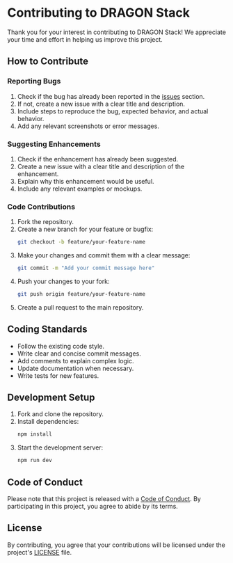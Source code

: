 # Contributing to DRAGON Stack

Thank you for your interest in contributing to DRAGON Stack! We appreciate your time and effort in helping us improve this project.

## How to Contribute

### Reporting Bugs
1. Check if the bug has already been reported in the [issues](https://github.com/aldoruizluna/dragon-stack/issues) section.
2. If not, create a new issue with a clear title and description.
3. Include steps to reproduce the bug, expected behavior, and actual behavior.
4. Add any relevant screenshots or error messages.

### Suggesting Enhancements
1. Check if the enhancement has already been suggested.
2. Create a new issue with a clear title and description of the enhancement.
3. Explain why this enhancement would be useful.
4. Include any relevant examples or mockups.

### Code Contributions
1. Fork the repository.
2. Create a new branch for your feature or bugfix:
   ```bash
   git checkout -b feature/your-feature-name
   ```
3. Make your changes and commit them with a clear message:
   ```bash
   git commit -m "Add your commit message here"
   ```
4. Push your changes to your fork:
   ```bash
   git push origin feature/your-feature-name
   ```
5. Create a pull request to the main repository.

## Coding Standards
- Follow the existing code style.
- Write clear and concise commit messages.
- Add comments to explain complex logic.
- Update documentation when necessary.
- Write tests for new features.

## Development Setup
1. Fork and clone the repository.
2. Install dependencies:
   ```bash
   npm install
   ```
3. Start the development server:
   ```bash
   npm run dev
   ```

## Code of Conduct
Please note that this project is released with a [Code of Conduct](CODE_OF_CONDUCT.md). By participating in this project, you agree to abide by its terms.

## License
By contributing, you agree that your contributions will be licensed under the project's [LICENSE](LICENSE) file.
